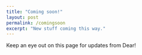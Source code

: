 ```yaml
---
title: "Coming soon!"
layout: post
permalink: /comingsoon
excerpt: "New stuff coming this way."
---
```


Keep an eye out on this page for updates from Dear!